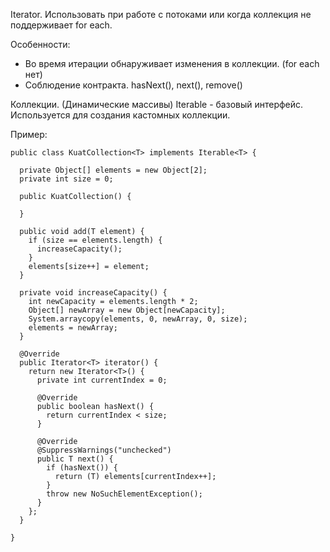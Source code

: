 Iterator. Использовать при работе с потоками или когда коллекция не поддерживает for each.

Особенности:
- Во время итерации обнаруживает изменения в коллекции. (for each нет)
- Соблюдение контракта. hasNext(), next(), remove()

Коллекции. (Динамические массивы)
Iterable - базовый интерфейс. Используется для создания кастомных коллекции.

Пример:

```
public class KuatCollection<T> implements Iterable<T> {

  private Object[] elements = new Object[2];
  private int size = 0;

  public KuatCollection() {

  }

  public void add(T element) {
    if (size == elements.length) {
      increaseCapacity();
    }
    elements[size++] = element;
  }

  private void increaseCapacity() {
    int newCapacity = elements.length * 2;
    Object[] newArray = new Object[newCapacity];
    System.arraycopy(elements, 0, newArray, 0, size);
    elements = newArray;
  }

  @Override
  public Iterator<T> iterator() {
    return new Iterator<T>() {
      private int currentIndex = 0;

      @Override
      public boolean hasNext() {
        return currentIndex < size;
      }

      @Override
      @SuppressWarnings("unchecked")
      public T next() {
        if (hasNext()) {
          return (T) elements[currentIndex++];
        }
        throw new NoSuchElementException();
      }
    };
  }

}
```
